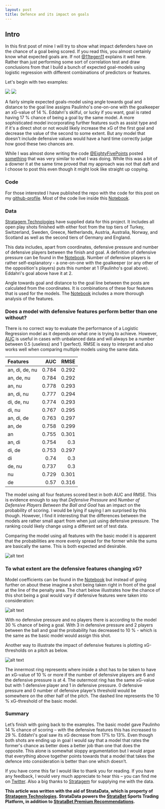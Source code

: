 ```yaml
---
layout: post
title: Defence and its impact on goals
---
```

## Intro
In this first post of mine I will try to show what impact defenders have on the chance of a goal being scored. If you read this, you almost certainly know what expected goals are. If not [@11tegen11](https://twitter.com/11tegen11) explains it well here. Rather than just performing some sort of correlation test and draw conclusions from that I build a bunch of expected goal-models using logistic regression with different combinations of predictors or features.
 
Let's begin with two examples:

![](https://github.com/karlanka/karlanka.github.io/blob/master/images/Paulinho%20defpressure%200.gif?raw=true)
![](https://github.com/karlanka/karlanka.github.io/blob/master/images/eddahri%20defpressure%204.gif?raw=true)

A fairly simple expected goals-model using angle towards goal and distance to the goal line assigns Paulinho's one-on-one with the goalkeeper an xG-value of 14 %. Eddahri's skilful, or lucky if you want, goal is rated having 17 % chance of being a goal by the same model. A more sophisticated model incorporating further features such as assist type and if it's a direct shot or not would likely increase the xG of the first goal and decrease the value of the second to some extent. But any model that doesn't include defensive values would have a hard time correctly judge how good these two chances are.

While I was almost done writing the code [@EightyFivePoints](https://twitter.com/EightyFivePoint) posted [something](http://eightyfivepoints.blogspot.co.uk/2017/09/bodies-on-line-quantifying-how.html) that was very similar to what I was doing. While this was a bit of a downer it at the same time proved that my approach was not that daft and I choose to post this even though it might look like straight up copying.

### Code
For those interested I have published the repo with the code for this post on my [github-profile](https://github.com/karlanka/). Most of the code live inside this [Notebook](https://github.com/karlanka/stratagem_projects/blob/master/defensive_features.ipynb).

### Data
[Stratagem Technologies](http://www.stratagem.co) have supplied data for this project. It includes all open play shots finished with either foot from the top tiers of Turkey, Switzerland, Sweden, Greece, Netherlands, Austria, Australia, Norway, and Scotland as well as the second tiers of Germany and England.

This data includes, apart from coordinates, defensive pressure and number of defensive players between the finish and goal. A definition of defensive pressure can be found in the [Notebook](https://github.com/karlanka/stratagem_projects/blob/master/defensive_features.ipynb). Number of defensive players is rather self-explanatory - a one-on-one with the goalkeeper (or any other of the opposition's players) puts this number at 1 (Paulinho's goal above). Eddahri's goal above have it at 2.

Angle towards goal and distance to the goal line between the posts are calculated from the coordinates. It is combinations of these four features that is used for the models. The [Notebook](https://github.com/karlanka/stratagem_projects/blob/master/defensive_features.ipynb) includes a more thorough analysis of the features.

### Does a model with defensive features perform better than one without?
There is no correct way to evaluate the performance of a Logistic Regression model as it depends on what one is trying to achieve. However, [AUC](http://www.dataschool.io/roc-curves-and-auc-explained/) is useful in cases with unbalanced data and will always be a number between 0.5 (useless) and 1 (perfect). RMSE is easy to interpret and also works well when comparing multiple models using the same data.

|Features   |AUC  |RMSE  |
|:---------|---------:|---------:|
| an, di, de, nu | 0.784 | 0.292 |
| an, de, nu | 0.784 | 0.292 |
| an, nu | 0.778 | 0.293 |
| an, di, nu | 0.777 | 0.294 |
| di, de, nu | 0.774 | 0.293 |
| di, nu | 0.767 | 0.295 |
| an, di, de | 0.763 | 0.297 |
| an, de | 0.758 | 0.299 |
| an | 0.755 | 0.301 |
| an, di | 0.754 | 0.3 |
| di, de | 0.753 | 0.297 |
| di | 0.74 | 0.3 |
| de, nu | 0.737 | 0.3 |
| nu | 0.729 | 0.301 |
| de | 0.57 | 0.316 |


The model using all four features scored best in both AUC and RMSE. This is evidence enough to say that *Defensive Pressure* and *Number of Defensive Players Between the Ball and Goal* has an impact on the probability of scoring. I would be lying if saying I am surprised by this though. However, I find it interesting that the differences between the models are rather small apart from when just using defensive pressure. The ranking could likely change using a different set of test data.

Comparing the model using all features with the basic model it is apparent that the probabilities are more evenly spread for the former while the sums are basically the same. This is both expected and desirable.

![alt text][densitycurve]

[densitycurve]: https://raw.githubusercontent.com/karlanka/karlanka.github.io/master/images/xg_density%20curves.png "density curve"

### To what extent are the defensive features changing xG?
Model coefficients can be found in the [Notebook](https://github.com/karlanka/stratagem_projects/blob/master/defensive_features.ipynb) but instead of going further on about these imagine a shot being taken right in front of the goal at the line of the penalty area. The chart below illustrates how the chance of this shot being a goal would vary if defensive features were taken into consideration:

![alt text][xgvary]

[xgvary]: https://raw.githubusercontent.com/karlanka/karlanka.github.io/master/images/xg_change.png "xG vary"

With no defensive pressure and no players there is according to the model 30 % chance of being a goal.  With 3 in defensive pressure and 2 players between the ball and goal the probability has decreased to 10 % - which is the same as the basic model would assign this shot.

Another way to illustrate the impact of defensive features is plotting xG-thresholds on a pitch as below.

![alt text][thresholds]

[thresholds]: https://raw.githubusercontent.com/karlanka/karlanka.github.io/master/images/xg_thresholds.png "xG thresholds"

The innermost ring represents where inside a shot has to be taken to have an xG-value of 10 % or more if the number of defensive players are 6 and the defensive pressure is at 4. The outermost ring has the same xG-value but with 1 defensive player and 1 in defensive pressure. 0 defensive pressure and 0 number of defensive player’s threshold would be somewhere on the other half of the pitch. The dashed line represents the 10 % xG-threshold of the basic model.

### Summary
Let’s finish with going back to the examples. The basic model gave Paulinho 14 % chance of scoring – with the defensive features this has increased to 29 %. Eddahri's goal saw its xG decrease from 17% to 13%. Even though both shots are ending up in goal I would say that a model that rates the former's chance as better does a better job than one that does the opposite. This alone is somewhat sloppy argumentation but I would argue that everything above together points towards that a model that takes the defence into consideration is better than one which doesn’t.

If you have come this far I would like to thank you for reading. If you have any feedback, I would very much appreciate to hear this – you can find me on [Twitter](https://twitter.com/evilspacelord). Also a big thanks to [Stratagem](http://www.stratagem.co) for supplying me with the data.

**This article was written with the aid of StrataData, which is property of [Stratagem Technologies](http://www.stratagem.co). StrataData powers the [StrataBet](http://www.stratabet.com) Sports Trading Platform, in addition to [StrataBet Premium Recommendations](http://app.stratabet.com/recommendations).**
